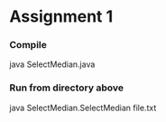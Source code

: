 # Assignment 1 

### Compile
java SelectMedian.java

### Run from directory above 
java SelectMedian.SelectMedian file.txt